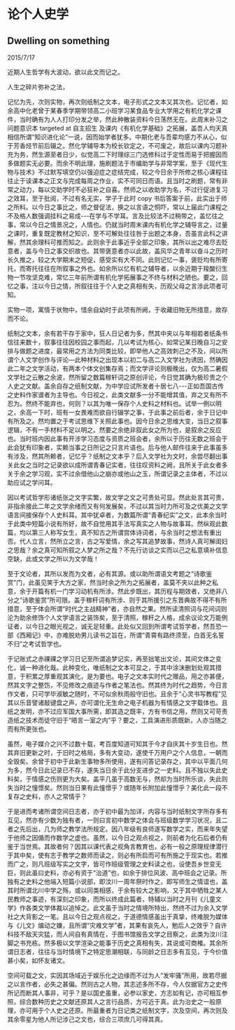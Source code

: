 # 论个人史学
## Dwelling on something
2015/7/17

近期人生哲学有大波动，欲以此文而记之。

人生之碎片弥补之法，

记忆为先，次则实物，再次则纸制之文本，电子形式之文本又其次也。记忆者，如余高中化老曾于某春季学期带领高二小班学习某食品专业大学用之有机化学之课件，当时确有为人人打印分发之举，然此种散装资料今日荡然无在。此周末补习之问题意识本 targeted at 自主招生 及课内《有机化学基础》之拓展，盖吾人均天真相信所谓“知识进化论”一说，因而始学者犹多。中期化老与吾辈均感力不从心，似于芳香烃节前后辍之。然化学辅导本为校长钦定之，不可废之，故后以课内习题补充为务，然生源至者日少，似觉高二下时理综三门选修科过于定性而易于把握因而多做题实无必要。而余不明此理，施刷题法于市编助学与非常学案，至于《现代生物与技术》不过默写填空仍以强迫症之症结完成，较之今日余于所修之核心课程往往止于读课本之正文与完成每周之作业，实不可同日而语。且当时之刷题，常有非常之动力，每以交助学时不必狂补之自喜。然师之以收助学为名，不过行促进复习之效耳，至于批阅，不过有名无实，学子于此时 copy 书后答案于前，此实出于师之所料。以今日之事比之，师之督促法，换之以言语之恫吓，常以上届此门课程之不及格人数强调挂科之易成---在学与不学耳。言及比较法不过稍带之，盖忆往之事，常以今日之情景况之，人情也。仍就当时周末课内有机化学之辅导言之，过量之课时，重复既定教材之知识，至不可解处往往咎于出题之本身，吾虽言此科之讲解，然其余理科可推而知之。此则余于此事近乎全部之印象，其所以出之难尽去贬意者，盖与今日之事交织故也。其带褒意者亦以此故，盖风华之青年以奋斗之历时长久推之，较之大学期末之短促，感受实有大不同。此则记忆一事，褒贬均有所寄托，而寄托往往在所叙事之外也。如余所以忆有机之辅导者，以余近期于羧酸衍生物一节攻坚克难，常忆三年前所谓有机化学拓展事之不终与材料之陋也。要之，回忆之事，注以今日之情，所叙往往于个人史之真相有失，历观父母之言涉此项者可知。

实物一项，寓情于状物中，惜余自幼时于此项有所阙，于收藏旧物无所措意，故存而不论。

纸制之文本，余有若干存于家中，狂人日记者为多，然其中夹以与年相若者纸条书信往来数十，叙事往往因校园之事而起，几以考试为核心，如常记某日晚自习之安排与做题之进度，最常用之方法为同类比较，即举他人之高效刺己之不及，间以所谓个人文学创作与评论—此种材料之出现本以初二与高二入文学社为诱因，然确因此二年之文学活动，有两本个体文创集存焉；而文学评论则极晚出，仅为高二暑假文学社之云散之余波，然所留之数篇稼轩词之原创评论，今日觉其确为极珍贵之个人史之文献。盖余自存之纸制文献，为中学应试所发者十居七八---正如吾国古传之史料作家谱者为主导也。今日视之，此类文献多一分不能增其值，弃之又有所不忍为。然终不能弃也，何则？以其为唯一保存个人史料之材料也。试举一例以明之，余高一下时，班有一女畏难而欲自行辍学之事，于此事之前后者，余于日记中有所及之。然均置之于考试思维下关照此事也。因今日余之思维大变，当日之叙事逻辑，不有一手材料不足以明之。然要之余绝非叙此女之所为也，是叙余之反应也。当时班内因此事有开涉学习态度与资质之班会者，余所以于历往无数之班会于此会犹有印象者，实赖当事之日所记之只言片语也。后与他人邮件往来于此事虽多有涉及，然其所赖者，记忆乎？纸制之文本乎？后入文学社为文时，余尝尽翻出事关此女之当时之记录欲以成所谓青春记实者，往往叹资料之阙，且所关于此女者多关于余之学习观，实不过余借他山之崩亦或他山之玉，所谓记录之主体者，不过以助应试之学问耳。

因以考试哲学形诸纸张之文字实繁，故文学之文之可贵处可显。然此处言其可贵，非指余接此二年之文学余绪而又有何发展矣，不过以其当时力所可及之优美之文学语言间接保存个人史料耳。其中犹卓者，为数篇所谓“青春纪实”之文，此本余当时于此类中短篇小说有所好，故不自觉用其手法写真实之人物与故事耳。然纵观此数篇，均以第三人称写女生，真不知古之所谓宫体诗词者，与余当时之想法有重出否。代人立言，然所立之言，古之写爱情，余之写其追梦故事，然诗人真可解闺妇之思哉？余之真可知所叙之人梦之所之哉？不先行访谈之实而以己之私意填补信息空缺，此或文学之所以为文学哉！

至于文论者，其所以发而为文者，必有其源。或以助所谓语文考题之“诗歌鉴赏”门，此虽见笑于大方之家，然当时余之所为之拓展者，盖莫不夹以此种之私意，余于开篇有机一门学习动机有所涉。然此步既出，其历程与期效者，又绝非八分之“诗歌鉴赏”所可限。盖于稼秆词有所涉、则于其所援引之东晋典故不得不有所措意，至于体会所谓“时代之主战精神”者，亦自然之果。然所读清照词与花间词则沦为助余修饰个人文学语言之装饰矣，至于清照，稼秆之人格，成余议论文万能例证者，以今日之眼光视之，诚无足轻重。此处似又回到所谓考试哲学者，然吾恐一部《西厢记》中，亦难脱劝男儿读书之旨在，所谓“青霄有路终须至，白首无名誓不归”之考试哲学也。

于记账式之赤祼祼之学习日记至所谓追梦记实，再至拙笔出文论，其间文体之变化，诚一种进化哉。此种变化，唯纸制之文本可显之，于其中涂沫删划处观其措意，于积累之厚重观其演化，是为要也。电子之文本实时代之赠品，用之亦甚便，然其文字之整饬，不见修改之痕迹与作者之笔法也。然其终为时代之趋势，今日言作文者，只可学毕淑敏之随时，不可似余秋雨般守旧也。且余于“心灵书写教程”见其以乐音譬诸敲键盘之声，亦可谓化无生命之电子机器为有情感之文字载体也。且纸之发明，亦不过应军国大事所需，即其造之既丰，方有书信之用，然则又可苛责造纸之技术而徒守旧于“晤言一室之内”乎？要之，工具演进形质既新，人亦当随之而有所更张也。

虽然，电子媒介之兴不过数十载，考百度知道可知其于今才自庆其十岁生日也。然其弃旧更新之时，于旧时之格局，多有大变动，遂使千万用户之个人信息，一朝而全毁矣。余曾于初中于此新生事物多所使用，遂有问答记录存之，其中以平面几何为多，然今日此记录已不存，遂失当日余于此分支进步之一史料。且不独以失此史料矣，于情感之伤则更为大矣。盖平几虽于高数无与，然却为当时所乐谈，失此则失当时之憧憬矣。然则当日果有此憧憬乎？或随年长附加此憧憬乎？美化此一段不复存之史料，亦人之常情乎？

于是进而考诸所谓空间日志者，亦于初中最为加详，内容与当时纸制文字所存多有互见，然亦有少数为独有者，一则曰言初中数学之体会与班级数学学习状况，且二者之先后出，几为师之教学法所规定。因八年级有良师遂写数学之实，而来年失望于他师之因偱而作数学之虚也。虽然，以今日之观点视之，则前者为化石后者仍有鉴于当世焉。其故者何？因其以课代表之视角言教育也，必有一般之原理规律潜行于其中矣，使有志于教学之数师而读之，则必有所启而可有所施之于现实也。若推而广之，则凡班级写实之文字，皆可作班级管理之史料读之也，设使吾乡世变无巨，则此虽曰史料，亦必有资于“治道”也，如余于排位风波、高中班会之记录。所独有之史料之他端入短篇小说部，即汶川一周年祭时作之，即写师生之情谊也，盖其时所谓北川中学之殇，或以同类相感，于余有较大之影响，又于其中牺牲之某人民教师之事迹，有深刻之印象，而所以终成此篇者，特辅以当时之月刊《儿童文学》作各类文学体裁以追悼之。此文虽于当时之情境所特出，然终不过为余入文学社之大背影之一笔。且以今日之观点视之，于道德情感虽出于真挚，终难脱为媒体与《儿文》煸动之嫌，且所谓“灾难文学”者，其果有哀先人，勉后人之效乎？自许科技不敌天灾猛，而人间自有真情在，于图书馆报告文学之目察之，此类为汶川注脚之书充栋。然多极以文学渲染之能事于历史之真相有失，其说或可商榷。其余所谓日志者，往往与当时情境下之特定思潮相联，与同龄之日志多有互见，于今价值甚小矣，如怀友诸文。

空间可载之文，实因其场域近于娱乐化之边缘而不过为人“发牢骚”所用，故若尽据之以言作者，必失之甚偏。然则古之人物，其志述多所不存，今人仅据官方之史传所记而断其人事非，可乎？是以国史虽重，必参以家史，方志如有记，亦可相互参照，综合数种历史之文献还原其人之言行品质，方可近于真。此为治史之一般原理，亦可用于个人史之还原。所最重者为日记类之纸制文字，次及空间，再次则及其余零星为他人所记涉己之文也，综合三项庶几可得其真。


